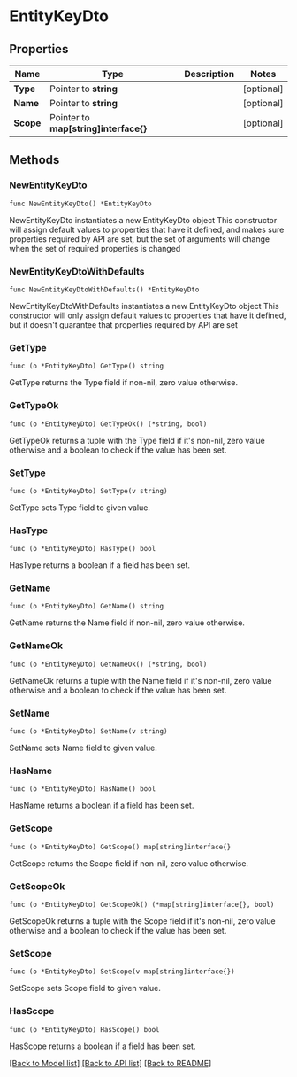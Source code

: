 # EntityKeyDto

## Properties

Name | Type | Description | Notes
------------ | ------------- | ------------- | -------------
**Type** | Pointer to **string** |  | [optional] 
**Name** | Pointer to **string** |  | [optional] 
**Scope** | Pointer to **map[string]interface{}** |  | [optional] 

## Methods

### NewEntityKeyDto

`func NewEntityKeyDto() *EntityKeyDto`

NewEntityKeyDto instantiates a new EntityKeyDto object
This constructor will assign default values to properties that have it defined,
and makes sure properties required by API are set, but the set of arguments
will change when the set of required properties is changed

### NewEntityKeyDtoWithDefaults

`func NewEntityKeyDtoWithDefaults() *EntityKeyDto`

NewEntityKeyDtoWithDefaults instantiates a new EntityKeyDto object
This constructor will only assign default values to properties that have it defined,
but it doesn't guarantee that properties required by API are set

### GetType

`func (o *EntityKeyDto) GetType() string`

GetType returns the Type field if non-nil, zero value otherwise.

### GetTypeOk

`func (o *EntityKeyDto) GetTypeOk() (*string, bool)`

GetTypeOk returns a tuple with the Type field if it's non-nil, zero value otherwise
and a boolean to check if the value has been set.

### SetType

`func (o *EntityKeyDto) SetType(v string)`

SetType sets Type field to given value.

### HasType

`func (o *EntityKeyDto) HasType() bool`

HasType returns a boolean if a field has been set.

### GetName

`func (o *EntityKeyDto) GetName() string`

GetName returns the Name field if non-nil, zero value otherwise.

### GetNameOk

`func (o *EntityKeyDto) GetNameOk() (*string, bool)`

GetNameOk returns a tuple with the Name field if it's non-nil, zero value otherwise
and a boolean to check if the value has been set.

### SetName

`func (o *EntityKeyDto) SetName(v string)`

SetName sets Name field to given value.

### HasName

`func (o *EntityKeyDto) HasName() bool`

HasName returns a boolean if a field has been set.

### GetScope

`func (o *EntityKeyDto) GetScope() map[string]interface{}`

GetScope returns the Scope field if non-nil, zero value otherwise.

### GetScopeOk

`func (o *EntityKeyDto) GetScopeOk() (*map[string]interface{}, bool)`

GetScopeOk returns a tuple with the Scope field if it's non-nil, zero value otherwise
and a boolean to check if the value has been set.

### SetScope

`func (o *EntityKeyDto) SetScope(v map[string]interface{})`

SetScope sets Scope field to given value.

### HasScope

`func (o *EntityKeyDto) HasScope() bool`

HasScope returns a boolean if a field has been set.


[[Back to Model list]](../README.md#documentation-for-models) [[Back to API list]](../README.md#documentation-for-api-endpoints) [[Back to README]](../README.md)


